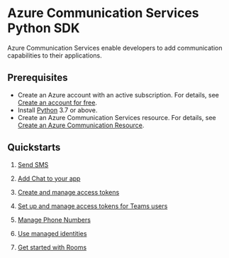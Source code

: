 # Azure Communication Services Python SDK

Azure Communication Services enable developers to add communication capabilities to their applications. 

## Prerequisites

- Create an Azure account with an active subscription. For details, see [Create an account for free](https://azure.microsoft.com/free/?WT.mc_id=A261C142F). 
- Install [Python](https://www.python.org/downloads/) 3.7 or above.
- Create an Azure Communication Services resource. For details, see [Create an Azure Communication Resource](https://docs.microsoft.com/en-us/azure/communication-services/quickstarts/create-communication-resource?tabs=windows&pivots=platform-azp).

## Quickstarts

1. [Send SMS](https://docs.microsoft.com/en-us/azure/communication-services/quickstarts/telephony-sms/send?pivots=programming-language-python)

2. [Add Chat to your app](https://docs.microsoft.com/en-us/azure/communication-services/quickstarts/chat/get-started?pivots=programming-language-python)

3. [Create and manage access tokens](https://docs.microsoft.com/azure/communication-services/quickstarts/access-tokens?pivots=programming-language-python)

4. [Set up and manage access tokens for Teams users](https://docs.microsoft.com/azure/communication-services/quickstarts/manage-teams-identity?pivots=programming-language-python)

5. [Manage Phone Numbers](https://docs.microsoft.com/azure/communication-services/quickstarts/telephony-sms/get-phone-number?pivots=programming-language-python)

6. [Use managed identities](https://docs.microsoft.com/azure/communication-services/quickstarts/managed-identity?pivots=programming-language-python)

7. [Get started with Rooms](https://docs.microsoft.com/en-us/azure/communication-services/quickstarts/rooms/get-started-rooms?pivots=programming-language-python)

